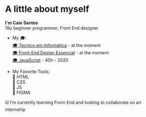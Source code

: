 
<h1>A little about myself</h1>

<p><strong>I'm Caio Santos</strong> <br> 19y beginner programmer, Front End designer</p>

- My 🎓: <br>
  <a href="https://epsa.com.br"> 🎓 Tecnico em Informática</a> - at the moment <br>
  <a href="https://epsa.com.br"> 🎓 Front-End Design Essencial</a> - at the moment <br>
  <a href="https://www.cursoemvideo.com/course/javascript/"> 🎓 JavaScript</a> - 40h - 2020

- My Favorite Tools: <br>
  :small_red_triangle: HTML<br>
  :small_red_triangle: CSS<br>
  :small_red_triangle: JS<br>
  :small_red_triangle: FIGMA<br>

 :ballot_box_with_check: I’m currently learning Front-End and looking to collaborate on an internship
